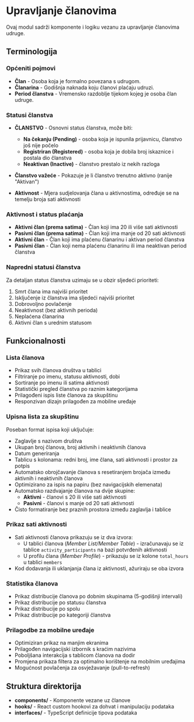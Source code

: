 # Upravljanje članovima

Ovaj modul sadrži komponente i logiku vezanu za upravljanje članovima udruge.

## Terminologija

### Općeniti pojmovi

- **Član** - Osoba koja je formalno povezana s udrugom.
- **Članarina** - Godišnja naknada koju članovi plaćaju udruzi.
- **Period članstva** - Vremensko razdoblje tijekom kojeg je osoba član udruge.

### Statusi članstva

- **ČLANSTVO** - Osnovni status članstva, može biti:
  - **Na čekanju (Pending)** - osoba koja je ispunila prijavnicu, članstvo još nije počelo
  - **Registriran (Registered)** - osoba koja je dobila broj iskaznice i postala dio članstva
  - **Neaktivan (Inactive)** - članstvo prestalo iz nekih razloga

- **Članstvo važeće** - Pokazuje je li članstvo trenutno aktivno (ranije "Aktivan")
- **Aktivnost** - Mjera sudjelovanja člana u aktivnostima, određuje se na temelju broja sati aktivnosti

### Aktivnost i status plaćanja

- **Aktivni član (prema satima)** - Član koji ima 20 ili više sati aktivnosti
- **Pasivni član (prema satima)** - Član koji ima manje od 20 sati aktivnosti
- **Aktivni član** - Član koji ima plaćenu članarinu i aktivan period članstva
- **Pasivni član** - Član koji nema plaćenu članarinu ili ima neaktivan period članstva

### Napredni statusi članstva

Za detaljan status članstva uzimaju se u obzir sljedeći prioriteti:
1. Smrt člana ima najviši prioritet
2. Isključenje iz članstva ima sljedeći najviši prioritet
3. Dobrovoljno povlačenje
4. Neaktivnost (bez aktivnih perioda)
5. Neplaćena članarina
6. Aktivni član s urednim statusom

## Funkcionalnosti

### Lista članova
- Prikaz svih članova društva u tablici
- Filtriranje po imenu, statusu aktivnosti, dobi
- Sortiranje po imenu ili satima aktivnosti
- Statistički pregled članstva po raznim kategorijama
- Prilagođeni ispis liste članova za skupštinu
- Responzivan dizajn prilagođen za mobilne uređaje

### Upisna lista za skupštinu
Poseban format ispisa koji uključuje:
- Zaglavlje s nazivom društva
- Ukupan broj članova, broj aktivnih i neaktivnih članova
- Datum generiranja
- Tablicu s kolonama: redni broj, ime člana, sati aktivnosti i prostor za potpis
- Automatsko obrojčavanje članova s resetiranjem brojača između aktivnih i neaktivnih članova
- Optimizirano za ispis na papiru (bez navigacijskih elemenata)
- Automatsko razdvajanje članova na dvije skupine:
  - **Aktivni** - članovi s 20 ili više sati aktivnosti
  - **Pasivni** - članovi s manje od 20 sati aktivnosti
- Čisto formatiranje bez praznih prostora između zaglavlja i tablice

### Prikaz sati aktivnosti
- Sati aktivnosti članova prikazuju se iz dva izvora:
  - U tablici članova (_Member List/Member Table_) - izračunavaju se iz tablice `activity_participants` na bazi potvrđenih aktivnosti
  - U profilu člana (_Member Profile_) - prikazuju se iz kolone `total_hours` u tablici `members`
- Kod dodavanja ili uklanjanja člana iz aktivnosti, ažuriraju se oba izvora

### Statistika članova
- Prikaz distribucije članova po dobnim skupinama (5-godišnji intervali)
- Prikaz distribucije po statusu članstva
- Prikaz distribucije po spolu
- Prikaz distribucije po kategoriji članstva

### Prilagodbe za mobilne uređaje
- Optimiziran prikaz na manjim ekranima
- Prilagođen navigacijski izbornik s kraćim nazivima
- Poboljšana interakcija s tablicom članova na dodir
- Promjena prikaza filtera za optimalno korištenje na mobilnim uređajima
- Mogućnost povlačenja za osvježavanje (pull-to-refresh)

## Struktura direktorija

- **components/** - Komponente vezane uz članove
- **hooks/** - React custom hookovi za dohvat i manipulaciju podataka
- **interfaces/** - TypeScript definicije tipova podataka

